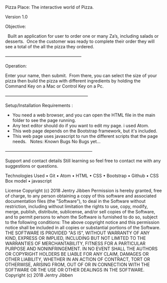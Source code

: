 Pizza Place: The interactive world of Pizza.  

Version 1.0

Objective:

  Built an application for user to order one or many Za’s, including salads or desserts.  Once the customer was ready to complete their order they will see a total of the all the pizza they ordered.   

–––––––––––––––––––––––––––––––––––

Operation:

Enter your name, then submit.  From there, you can select the size of your pizza then build the pizza with different ingredients by holding the Command Key on a Mac or Control Key on a Pc.  

––––––––––––––––––––––––––––––––––––––  

Setup/Installation Requirements :

- You need a web browser, and you can open the HTML file in the main folder to see the page running.
- Any text editor should do if you want to edit my page. i used Atom.
- This web page depends on the Bootstrap framework, but it's included.
- This web page uses javascript to run the different scripts that the page needs.
  Notes:
Known Bugs
No Bugs yet…

––––––––––––––––––––––––––––––––––––––––

Support and contact details
Still learning so feel free to contact me with any suggestions or questions.

Technologies Used
	•	Git
	•	Atom
	•	HTML
	•	CSS
	•	Bootstrap
	•	Github
	•	CSS Box model
	•	javascript

License
Copyright (c) 2018 Jentry Jibben
Permission is hereby granted, free of charge, to any person obtaining a copy of this software and associated documentation files (the "Software"), to deal in the Software without restriction, including without limitation the rights to use, copy, modify, merge, publish, distribute, sublicense, and/or sell copies of the Software, and to permit persons to whom the Software is furnished to do so, subject to the following conditions:
The above copyright notice and this permission notice shall be included in all copies or substantial portions of the Software. 
THE SOFTWARE IS PROVIDED "AS IS", WITHOUT WARRANTY OF ANY KIND, EXPRESS OR IMPLIED, INCLUDING BUT NOT LIMITED TO THE WARRANTIES OF MERCHANTABILITY, FITNESS FOR A PARTICULAR PURPOSE AND NONINFRINGEMENT. IN NO EVENT SHALL THE AUTHORS OR COPYRIGHT HOLDERS BE LIABLE FOR ANY CLAIM, DAMAGES OR OTHER LIABILITY, WHETHER IN AN ACTION OF CONTRACT, TORT OR OTHERWISE, ARISING FROM, OUT OF OR IN CONNECTION WITH THE SOFTWARE OR THE USE OR OTHER DEALINGS IN THE SOFTWARE.
Copyright (c) 2018 Jentry Jibben    

